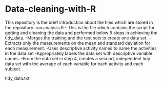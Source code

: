 # Data-cleaning-with-R
This repository is the brief introduction about the files which are stored in the repository.
run.analysis.R - This is the file which contains the script for getting and cleaning the data and performed below 5 steps in achieving the tidy_data. -Merges the training and the test sets to create one data set. -Extracts only the measurements on the mean and standard deviation for each measurement. -Uses descriptive activity names to name the activities in the data set -Appropriately labels the data set with descriptive variable names. -From the data set in step 4, creates a second, independent tidy data set with the average of each variable for each activity and each subject.

tidy_data.txt
